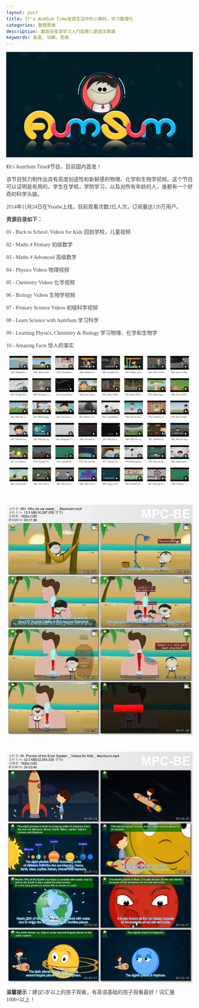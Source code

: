```yaml
---
layout: post
title: It's AumSum Time发现生活中的小奥妙，学习数理化
categories: 数理思维
description: 磨耳朵英语学习入门启蒙儿歌英文歌曲
keywords: 英语, 动画，思维
---
```

<div class="image-package" style="margin:0px;text-align:center;font-size:0px;color:#404040;font-family:-apple-system, BlinkMacSystemFont, &quot;background-color:#FFFFFF;">
	<div class="image-container" style="background-color:transparent;margin:0px auto;">
		<div class="image-container-fill">
		</div>
		<div class="image-view">
			<img class="" src="/public/33280-bf733b6b6a67dec9.webp" style="width:auto;height:auto;" /> 
		</div>
	</div>
</div>
<p style="color:#404040;font-family:Georgia, &quot;font-size:16px;background-color:#FFFFFF;">
	《It's AumSum Time》节目，目前国内首发！
</p>
<p style="color:#404040;font-family:Georgia, &quot;font-size:16px;background-color:#FFFFFF;">
	该节目努力制作出具有高度创造性和新鲜感的物理、化学和生物学视频。这个节目可以证明是有用的，学生在学校，学院学习，以及对所有年龄的人，谁都有一个好奇的科学头脑。
</p>
<p style="color:#404040;font-family:Georgia, &quot;font-size:16px;background-color:#FFFFFF;">
	2014年11月24日在Youtbe上线，目前观看次数2亿人次，订阅量达120万用户。
</p>

<p style="color:#404040;font-family:Georgia, &quot;font-size:16px;background-color:#FFFFFF;">
	<span style="font-weight:600;">资源目录如下：</span> 
</p>
<p style="color:#404040;font-family:Georgia, &quot;font-size:16px;background-color:#FFFFFF;">
	01 - Back to School. Videos for Kids 回到学校，儿童视频
</p>
<p style="color:#404040;font-family:Georgia, &quot;font-size:16px;background-color:#FFFFFF;">
	02 - Maths # Primary 初级数学
</p>
<p style="color:#404040;font-family:Georgia, &quot;font-size:16px;background-color:#FFFFFF;">
	03 - Maths # Advanced 高级数学
</p>
<p style="color:#404040;font-family:Georgia, &quot;font-size:16px;background-color:#FFFFFF;">
	04 - Physics Videos 物理视频
</p>
<p style="color:#404040;font-family:Georgia, &quot;font-size:16px;background-color:#FFFFFF;">
	05 - Chemistry Videos 化学视频
</p>
<p style="color:#404040;font-family:Georgia, &quot;font-size:16px;background-color:#FFFFFF;">
	06 - Biology Videos 生物学视频
</p>
<p style="color:#404040;font-family:Georgia, &quot;font-size:16px;background-color:#FFFFFF;">
	07 - Primary Science Videos 初级科学视频
</p>
<p style="color:#404040;font-family:Georgia, &quot;font-size:16px;background-color:#FFFFFF;">
	08 - Learn Science with AumSum 学习科学
</p>
<p style="color:#404040;font-family:Georgia, &quot;font-size:16px;background-color:#FFFFFF;">
	09 - Learning Physics, Chemistry &amp; Biology 学习物理、化学和生物学
</p>
<p style="color:#404040;font-family:Georgia, &quot;font-size:16px;background-color:#FFFFFF;">
	10 - Amazing Facts 惊人的事实
</p>
<div class="image-package" style="margin:0px;text-align:center;font-size:0px;color:#404040;font-family:Georgia, &quot;background-color:#FFFFFF;">
	<div class="image-container" style="background-color:transparent;margin:0px auto;">
		<div class="image-container-fill">
		</div>
		<div class="image-view">
			<img class="" src="/public/33280-0bf65489be3f443e.webp" style="width:auto;height:auto;" /> 
		</div>
	</div>
</div>
<p style="color:#404040;font-family:Georgia, &quot;font-size:16px;background-color:#FFFFFF;">
	<br />
</p>
<div class="image-package" style="margin:0px;text-align:center;font-size:0px;color:#404040;font-family:Georgia, &quot;background-color:#FFFFFF;">
	<div class="image-container" style="background-color:transparent;margin:0px auto;">
		<div class="image-container-fill">
		</div>
		<div class="image-view">
			<img class="" src="/public/33280-82ce12b9e2f882ad.webp" style="width:auto;height:auto;" /> 
		</div>
	</div>
</div>
<p style="color:#404040;font-family:Georgia, &quot;font-size:16px;background-color:#FFFFFF;">
	<br />
</p>
<div class="image-package" style="margin:0px;text-align:center;font-size:0px;color:#404040;font-family:Georgia, &quot;background-color:#FFFFFF;">
	<div class="image-container" style="background-color:transparent;margin:0px auto;">
		<div class="image-container-fill">
		</div>
		<div class="image-view">
			<img class="" src="/public/33280-18d1e57263a275ac.webp" style="width:auto;height:auto;" /> 
		</div>
	</div>
</div>
<p style="color:#404040;font-family:Georgia, &quot;font-size:16px;background-color:#FFFFFF;">
	<span style="font-weight:600;">温馨提示：</span>建议5岁以上的孩子观看，有英语基础的孩子观看最好！词汇量1000+以上！
</p>


